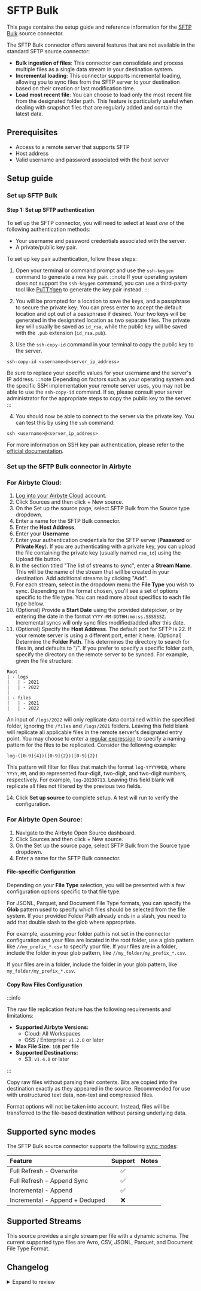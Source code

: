 # SFTP Bulk

<HideInUI>

This page contains the setup guide and reference information for the [SFTP Bulk](https://docs.airbyte.com/integrations/sources/sftp-bulk#file-specific-configuration) source connector.

</HideInUI>

The SFTP Bulk connector offers several features that are not available in the standard SFTP source connector:

- **Bulk ingestion of files**: This connector can consolidate and process multiple files as a single data stream in your destination system.
- **Incremental loading**: This connector supports incremental loading, allowing you to sync files from the SFTP server to your destination based on their creation or last modification time.
- **Load most recent file**: You can choose to load only the most recent file from the designated folder path. This feature is particularly useful when dealing with snapshot files that are regularly added and contain the latest data.

## Prerequisites

- Access to a remote server that supports SFTP
- Host address
- Valid username and password associated with the host server

## Setup guide

### Set up SFTP Bulk

#### Step 1: Set up SFTP authentication

To set up the SFTP connector, you will need to select at least _one_ of the following authentication methods:

- Your username and password credentials associated with the server.
- A private/public key pair.

To set up key pair authentication, follow these steps:

1. Open your terminal or command prompt and use the `ssh-keygen` command to generate a new key pair.
   :::note
   If your operating system does not support the `ssh-keygen` command, you can use a third-party tool like [PuTTYgen](https://www.puttygen.com/) to generate the key pair instead.
   :::

2. You will be prompted for a location to save the keys, and a passphrase to secure the private key. You can press enter to accept the default location and opt out of a passphrase if desired. Your two keys will be generated in the designated location as two separate files. The private key will usually be saved as `id_rsa`, while the public key will be saved with the `.pub` extension (`id_rsa.pub`).

3. Use the `ssh-copy-id` command in your terminal to copy the public key to the server.

```
ssh-copy-id <username>@<server_ip_address>
```

Be sure to replace your specific values for your username and the server's IP address.
:::note
Depending on factors such as your operating system and the specific SSH implementation your remote server uses, you may not be able to use the `ssh-copy-id` command. If so, please consult your server administrator for the appropriate steps to copy the public key to the server.
:::

4. You should now be able to connect to the server via the private key. You can test this by using the `ssh` command:

```
ssh <username>@<server_ip_address>
```

For more information on SSH key pair authentication, please refer to the
[official documentation](https://www.ssh.com/academy/ssh/keygen).

### Set up the SFTP Bulk connector in Airbyte

### For Airbyte Cloud:

1. [Log into your Airbyte Cloud](https://cloud.airbyte.com/workspaces) account.
2. Click Sources and then click + New source.
3. On the Set up the source page, select SFTP Bulk from the Source type dropdown.
4. Enter a name for the SFTP Bulk connector.
5. Enter the **Host Address**.
6. Enter your **Username**
7. Enter your authentication credentials for the SFTP server (**Password** or **Private Key**). If you are authenticating with a private key, you can upload the file containing the private key (usually named `rsa_id`) using the Upload file button.
8. In the section titled "The list of streams to sync", enter a **Stream Name**. This will be the name of the stream that will be created in your destination. Add additional streams by clicking "Add". 
9. For each stream, select in the dropdown menu the **File Type** you wish to sync. Depending on the format chosen, you'll see a set of options specific to the file type. You can read more about specifics to each file type below.
12. (Optional) Provide a **Start Date** using the provided datepicker, or by entering the date in the format `YYYY-MM-DDTHH:mm:ss.SSSSSSZ`. Incremental syncs will only sync files modified/added after this date.
13. (Optional) Specify the **Host Address**. The default port for SFTP is 2​2. If your remote server is using a different port, enter it here.
(Optional) Determine the **Folder Path**. This determines the directory to search for files in, and defaults to "/". If you prefer to specify a specific folder path, specify the directory on the remote server to be synced. For example, given the file structure:

```
Root
| - logs
|   | - 2021
|   | - 2022
|
| - files
|   | - 2021
|   | - 2022
```

An input of `/logs/2022` will only replicate data contained within the specified folder, ignoring the `/files` and `/logs/2021` folders. Leaving this field blank will replicate all applicable files in the remote server's designated entry point. You may choose to enter a [regular expression](https://docs.oracle.com/javase/8/docs/api/java/util/regex/Pattern.html) to specify a naming pattern for the files to be replicated. Consider the following example:

```
log-([0-9]{4})([0-9]{2})([0-9]{2})
```

This pattern will filter for files that match the format `log-YYYYMMDD`, where `YYYY`, `MM`, and `DD` represented four-digit, two-digit, and two-digit numbers, respectively. For example, `log-20230713`. Leaving this field blank will replicate all files not filtered by the previous two fields.

14. Click **Set up source** to complete setup. A test will run to verify the configuration.

### For Airbyte Open Source:

1. Navigate to the Airbyte Open Source dashboard.
2. Click Sources and then click + New source.
3. On the Set up the source page, select SFTP Bulk from the Source type dropdown.
4. Enter a name for the SFTP Bulk connector.

#### File-specific Configuration

Depending on your **File Type** selection, you will be presented with a few configuration options specific to that file type. 

For JSONL, Parquet, and Document File Type formats, you can specify the **Glob** pattern used to specify which files should be selected from the file system. If your provided Folder Path already ends in a slash, you need to add that double slash to the glob where appropriate.

For example, assuming your folder path is not set in the connector configuration and your files are located in the root folder, use a glob pattern like `//my_prefix_*.csv` to specify your file. If your files are in a folder, include the folder in your glob pattern, like `//my_folder/my_prefix_*.csv`.

If your files are in a folder, include the folder in your glob pattern, like `my_folder/my_prefix_*.csv`.

#### Copy Raw Files Configuration

<FieldAnchor field="delivery_method.delivery_type">

:::info

The raw file replication feature has the following requirements and limitations:
- **Supported Airbyte Versions:**
  - Cloud: All Workspaces
  - OSS / Enterprise: `v1.2.0` or later
- **Max File Size:** `1GB` per file
- **Supported Destinations:**
  - S3: `v1.4.0` or later

:::

Copy raw files without parsing their contents. Bits are copied into the destination exactly as they appeared in the source. Recommended for use with unstructured text data, non-text and compressed files.

Format options will not be taken into account. Instead, files will be transferred to the file-based destination without parsing underlying data.

</FieldAnchor>

## Supported sync modes

The SFTP Bulk source connector supports the following [sync modes](https://docs.airbyte.com/cloud/core-concepts/#connection-sync-modes):

| Feature                        | Support | Notes |
|:-------------------------------|:-------:|:------|
| Full Refresh - Overwrite       |    ✅    |       |
| Full Refresh - Append Sync     |    ✅    |       |
| Incremental - Append           |    ✅    |       |
| Incremental - Append + Deduped |    ❌    |       |

## Supported Streams

This source provides a single stream per file with a dynamic schema. The current supported type files are Avro, CSV, JSONL, Parquet, and Document File Type Format. 

## Changelog
<details>
  <summary>Expand to review</summary>

| Version | Date       | Pull Request                                             | Subject                                                     |
|:--------|:-----------|:---------------------------------------------------------|:------------------------------------------------------------|
| 1.3.0   | 2024-10-31 | [47703](https://github.com/airbytehq/airbyte/pull/47703) | Update dependency to CDK v6 with ability to transfer files. |
| 1.2.0   | 2024-09-03 | [46323](https://github.com/airbytehq/airbyte/pull/46323) | Update dependency to CDK v5                                 |
| 1.1.0   | 2024-08-14 | [44028](https://github.com/airbytehq/airbyte/pull/44028) | Update dependency to CDK v4                                 |
| 1.0.1   | 2024-05-29 | [38703](https://github.com/airbytehq/airbyte/pull/38703) | Avoid error on empty stream when running discover           |
| 1.0.0   | 2024-03-22 | [36256](https://github.com/airbytehq/airbyte/pull/36256) | Migrate to File-Based CDK. Manage dependencies with Poetry. |
| 0.1.2   | 2023-04-19 | [19224](https://github.com/airbytehq/airbyte/pull/19224) | Support custom CSV separators                               |
| 0.1.1   | 2023-03-17 | [24180](https://github.com/airbytehq/airbyte/pull/24180) | Fix field order                                             |
| 0.1.0   | 2021-24-05 | [17691](https://github.com/airbytehq/airbyte/pull/17691) | Initial version                                             |

</details>
